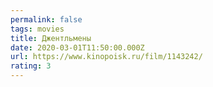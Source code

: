 ```yaml
---
permalink: false
tags: movies
title: Джентльмены
date: 2020-03-01T11:50:00.000Z
url: https://www.kinopoisk.ru/film/1143242/
rating: 3
---
```

